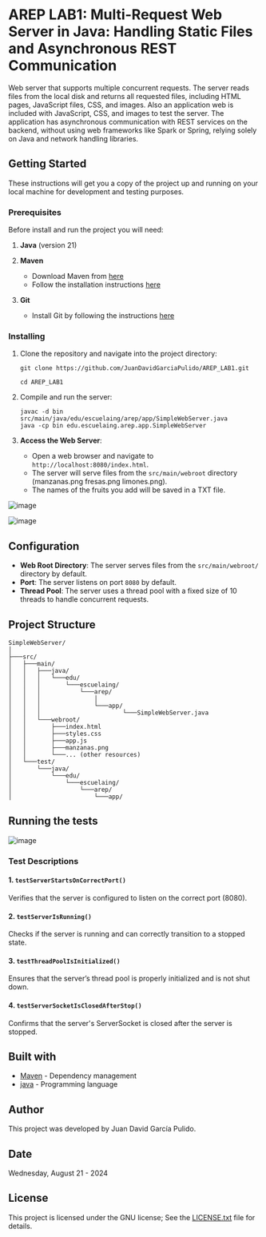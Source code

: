 # AREP LAB1: Multi-Request Web Server in Java: Handling Static Files and Asynchronous REST Communication

Web server that supports multiple concurrent requests. The server reads files from the local disk and returns all requested files, including HTML pages, JavaScript files, CSS, and images. Also an application web is included with JavaScript, CSS, and images to test the server. The application has asynchronous communication with REST services on the backend, without using web frameworks like Spark or Spring, relying solely on Java and network handling libraries. 

## Getting Started

These instructions will get you a copy of the project up and running on your local machine for development and testing purposes.

### Prerequisites

Before install and run the project you will need:

1. **Java** (version 21)


2. **Maven**
    - Download Maven from [here](http://maven.apache.org/download.html)
    - Follow the installation instructions [here](http://maven.apache.org/download.html#Installation)

3. **Git**
    - Install Git by following the instructions [here](http://git-scm.com/book/en/v2/Getting-Started-Installing-Git)

### Installing

1. Clone the repository and navigate into the project directory:
    ```
    git clone https://github.com/JuanDavidGarciaPulido/AREP_LAB1.git

    cd AREP_LAB1
    ```

2. Compile and run the server:
    ```
   javac -d bin src/main/java/edu/escuelaing/arep/app/SimpleWebServer.java
   java -cp bin edu.escuelaing.arep.app.SimpleWebServer
    ```

3. **Access the Web Server**:
   - Open a web browser and navigate to `http://localhost:8080/index.html`.
   - The server will serve files from the `src/main/webroot` directory (manzanas.png fresas.png limones.png).
   - The names of the fruits you add will be saved in a TXT file.

![image](https://github.com/user-attachments/assets/4229c4fe-32e5-43f8-ad0b-df3a61624c02)


![image](https://github.com/user-attachments/assets/50d224bf-589e-4f41-8ff8-797dc4c616a7)


## Configuration
- **Web Root Directory**: The server serves files from the `src/main/webroot/` directory by default.
- **Port**: The server listens on port `8080` by default.
- **Thread Pool**: The server uses a thread pool with a fixed size of 10 threads to handle concurrent requests.

## Project Structure
```
SimpleWebServer/
│
├───src/
│   ├───main/
│   │   ├───java/
│   │   │   └───edu/
│   │   │       └───escuelaing/
│   │   │           └───arep/
│   │   │               │
│   │   │               └───app/
│   │   │                       └───SimpleWebServer.java
│   │   └───webroot/
│   │       ├───index.html
│   │       ├───styles.css
│   │       ├───app.js
│   │       ├───manzanas.png
│   │       └───... (other resources)
│   └───test/
│       └───java/
│           └───edu/
│               └───escuelaing/
│                   └───arep/
│                       └───app/
```
## Running the tests
![image](https://github.com/user-attachments/assets/8ceecffd-e590-49fb-bfb2-e469005ed340)

### Test Descriptions

#### 1. `testServerStartsOnCorrectPort()`
Verifies that the server is configured to listen on the correct port (8080).

#### 2. `testServerIsRunning()`
Checks if the server is running and can correctly transition to a stopped state.

#### 3. `testThreadPoolIsInitialized()`
Ensures that the server’s thread pool is properly initialized and is not shut down.

#### 4. `testServerSocketIsClosedAfterStop()`
Confirms that the server's ServerSocket is closed after the server is stopped.

## Built with
* [Maven](https://maven.apache.org/) - Dependency management
* [java](https://www.java.com/es/) - Programming language

## Author
This project was developed by Juan David García Pulido.

## Date

Wednesday, August 21 - 2024

## License

This project is licensed under the GNU license; See the [LICENSE.txt](LICENSE.txt) file for details.


